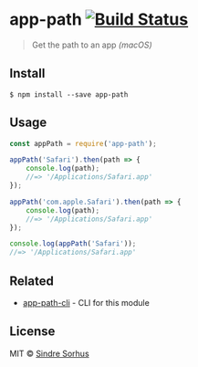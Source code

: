 # app-path [![Build Status](https://travis-ci.org/sindresorhus/app-path.svg?branch=master)](https://travis-ci.org/sindresorhus/app-path)

> Get the path to an app *(macOS)*


## Install

```
$ npm install --save app-path
```


## Usage

```js
const appPath = require('app-path');

appPath('Safari').then(path => {
	console.log(path);
	//=> '/Applications/Safari.app'
});

appPath('com.apple.Safari').then(path => {
	console.log(path);
	//=> '/Applications/Safari.app'
});

console.log(appPath('Safari'));
//=> '/Applications/Safari.app'
```



## Related

- [app-path-cli](https://github.com/sindresorhus/app-path-cli) - CLI for this module


## License

MIT © [Sindre Sorhus](https://sindresorhus.com)
